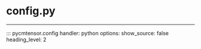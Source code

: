 # config.py

---

::: pycmtensor.config
	handler: python
    options:
	  show_source: false 
	  heading_level: 2
